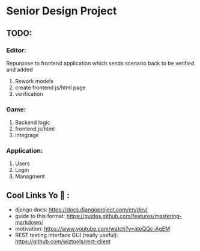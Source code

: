 # Senior Design Project
## TODO:
### Editor:
Repurpose to frontend application which sends scenario back to be verified and added

1. Rework models
2. create frontend js/html page
3. verification

### Game:
1. Backend logic
2. frontend js/html
3. integrage

### Application:
1. Users
2. Login
3. Managment

## Cool Links Yo :100: :
* django docs: https://docs.djangoproject.com/en/dev/
* guide to this format: https://guides.github.com/features/mastering-markdown/
* motivation: https://www.youtube.com/watch?v=ateQQc-AgEM
* REST testing interface GUI (really useful): https://github.com/wiztools/rest-client
